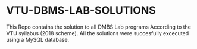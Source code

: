 # VTU-DBMS-LAB-SOLUTIONS

This Repo contains the solution to all DMBS Lab programs According to the VTU syllabus (2018 scheme). All the solutions were succesfully excecuted using a MySQL database.
